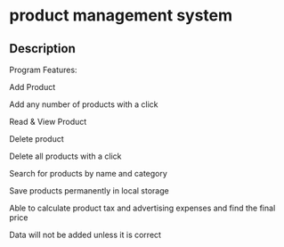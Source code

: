 #  product management system

## Description

Program Features:

Add Product

Add any number of products with a click

Read & View Product

Delete product

Delete all products with a click

Search for products by name and category

Save products permanently in local storage

Able to calculate product tax and advertising expenses and find the final price

 Data will not be added unless it is correct
